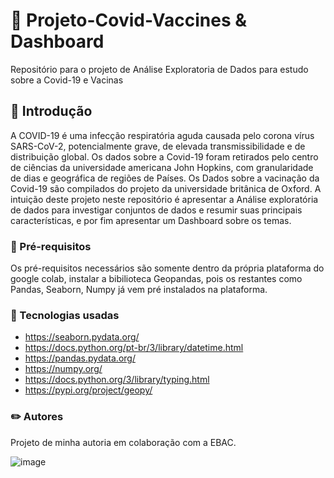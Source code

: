 # 🚀 Projeto-Covid-Vaccines & Dashboard
Repositório para o projeto de Análise Exploratoria de Dados para estudo sobre a Covid-19 e Vacinas

## 👷 Introdução
A COVID-19 é uma infecção respiratória aguda causada pelo corona vírus SARS-CoV-2, potencialmente grave, de elevada transmissibilidade e de distribuição global. Os dados sobre a Covid-19 foram retirados pelo centro de ciências da universidade americana John Hopkins, com granularidade de dias e geográfica de regiões de Países. Os Dados sobre a vacinação da Covid-19 são compilados do projeto da universidade britânica de Oxford. A intuição deste projeto neste repositório é apresentar a Análise exploratória de dados para investigar conjuntos de dados e resumir suas principais características, e por fim apresentar um Dashboard sobre os temas.

### 📝 Pré-requisitos
Os pré-requisitos necessários são somente dentro da própria plataforma do google colab, instalar a bibilioteca Geopandas, pois os restantes como Pandas, Seaborn, Numpy já vem pré instalados na plataforma.

### 📱 Tecnologias usadas
* https://seaborn.pydata.org/
* https://docs.python.org/pt-br/3/library/datetime.html
* https://pandas.pydata.org/
* https://numpy.org/
* https://docs.python.org/3/library/typing.html
* https://pypi.org/project/geopy/

### ✏️ Autores
Projeto de minha autoria em colaboração com a EBAC.

![image](https://github.com/gfreitaso/COVID-VACCINES/assets/122119144/a7c1d23e-fb40-46e1-936c-0e0d6cac7b84)

